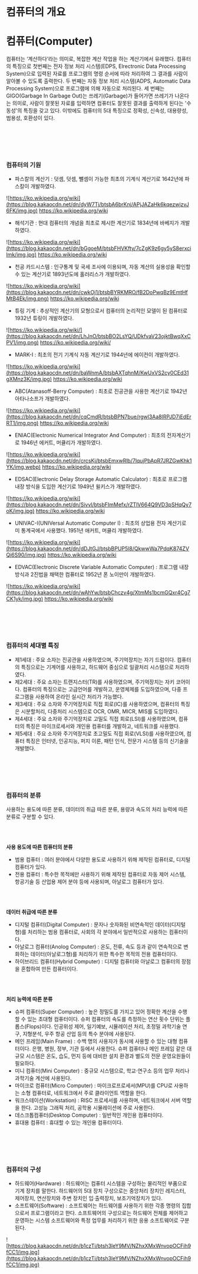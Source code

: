 # 컴퓨터의 개요

# **컴퓨터(Computer)**
컴퓨터는 ‘계산하다’라는 의미로, 복잡한 계산 작업을 하는 계산기에서 유래했다.
컴퓨터의 특징으로 첫번째는 전자 정보 처리 시스템(EDPS, Elrectronic Data Processing System)으로 입력된 자료를 프로그램의 명령 순서에 따라 처리하여 그 결과를 사람이 알아볼 수 있도록 출력한다. 두 번째는 자동 정보 처리 시스템(ADPS, Automatic Data Processing System)으로 프로그램에 의해 자동으로 처리된다. 세 번째는 GIGO(Garbage In Garbage Out)는 쓰레기(Garbage)가 들어가면 쓰레기가 나온다는 의미로, 사람이 잘못된 자료를 입력하면 컴퓨터도 잘못된 결과를 출력하게 된다는 '수동성'의 특징을 갖고 있다. 이밖에도 컴퓨터의 5대 특징으로 정확성, 신속성, 대용량성, 범용성, 호환성이 있다.

<br><br>
<br><br>

### **컴퓨터의 기원**
- 파스칼의 계산기 : 덧셈, 덧셈, 뺄셈이 가능한 최초의 기계식 계산기로 1642년에 파스칼이 개발하였다.

![https://ko.wikipedia.org/wiki](https://blog.kakaocdn.net/dn/dyW7Tj/btsbA6brKnj/APjJAZaHk6kqezwjzvJ6FK/img.jpg)
https://ko.wikipedia.org/wiki

- 해석기관 : 현대 컴퓨터의 개념을 최초로 제시한 계산기로 1834년에 바베지가 개발하였다.

![https://ko.wikipedia.org/wiki](https://blog.kakaocdn.net/dn/bGgoeM/btsbFHVKfty/7cZgK9z6gy5yS8erxcilmk/img.jpg)
https://ko.wikipedia.org/wiki

- 천공 카드시스템 : 인구통계 및 국세 조사에 이용되며, 자동 계산의 실용성을 확인할 수 있는 계산기로 1893년도에 홀러리스가 개발하였다.

![https://ko.wikipedia.org/wiki](https://blog.kakaocdn.net/dn/cwkOj1/btsbBYRKMRO/fB2DoPwqBz9EmtHfMtB4Ek/img.png)
https://ko.wikipedia.org/wiki

- 튜링 기계 : 추상적인 계산기의 모형으로서 컴퓨터의 논리적인 모델이 된 컴퓨터로 1932년 튜링이 개발하였다.

![https://ko.wikipedia.org/wiki/](https://blog.kakaocdn.net/dn/LhJnO/btsbBO2LsYQ/UDkfvaV23ojktBwqXxCPV1/img.png)
https://ko.wikipedia.org/wiki/

- MARK-I : 최초의 전기 기계식 자동 계산기로 1944년에 에이컨이 개발하였다.

![https://ko.wikipedia.org/wiki](https://blog.kakaocdn.net/dn/baWnmA/btsbAXTqhnM/KwUxVS2cy0CEd31gXMnz3K/img.jpg)
https://ko.wikipedia.org/wiki

- ABC(Atanasoff-Berry Computer) : 최초로 진공관을 사용한 계산기로 1942년 아타나소프가 개발하였다.

![https://ko.wikipedia.org/wiki](https://blog.kakaocdn.net/dn/cqCmdR/btsbBPN7bue/rgwl3Aa8lRPJD7iEdErRT1/img.png)
https://ko.wikipedia.org/wiki

- ENIAC(Electronic Numerical Integrator And Computer) : 최초의 전자계산기로 1946년 에커트, 머큘리가 개발하였다.

![https://ko.wikipedia.org/wiki](https://blog.kakaocdn.net/dn/crcsKj/btsbEmxwRlb/7lqujPbApR7JRZGwKhk1YK/img.webp)
https://ko.wikipedia.org/wiki

- EDSAC(Electronic Delay Storage Automatic Calculator) : 최초로 프로그램 내장 방식을 도입한 계산기로 1949년 윌키스가 개발하였다.

![https://ko.wikipedia.org/wiki](https://blog.kakaocdn.net/dn/Sivvl/btsbFImMefx/rZTlV664Q9VD3pSHqQy7oK/img.jpg)
https://ko.wikipedia.org/wiki

- UNIVAC-I(UNIVersal Automatic Computer I) : 최초의 상업용 전자 계산기로 미 통계국에서 사용했다. 1951년 애커트, 머큘리 개발하였다.

![https://ko.wikipedia.org/wiki](https://blog.kakaocdn.net/dn/dDJtGJ/btsbBPUP5l8/QkwwWa7PdqK874ZVQj6S90/img.jpg)
https://ko.wikipedia.org/wiki

- EDVAC(Electronic Discrete Variable Automatic Computer) : 프로그램 내장 방식과 2진법을 채택한 컴퓨터로 1952년 폰 노이만이 개발하였다.

![https://ko.wikipedia.org/wiki](https://blog.kakaocdn.net/dn/wAhYw/btsbChczv4g/XtmMs1bcmGQxr4Cg7CK1yk/img.jpg)
https://ko.wikipedia.org/wiki

<br><br>
<br><br>

### **컴퓨터의 세대별 특징**
- 제1세대 : 주요 소자는 진공관을 사용하였으며, 주기억장치는 자기 드럼이다. 컴퓨터의 특징으로는 기계어를 사용하고, 하드웨어 중심으로 일괄처리 시스템으로 처리하였다.
- 제2세대 : 주요 소자는 트랜지스터(TR)를 사용하였으며, 주기억장치는 자키 코어이다. 컴퓨터의 특징으로는 고급언어를 개발하고, 운영체제를 도입하였으며, 다중 프로그램을 사용하여 온라인 실시간 처리가 가능했다.
- 제3세대 : 주요 소자와 주기억장치로 직접 회로(IC)를 사용하였으며, 컴퓨터의 특징은 시분할처리, 다중처리 시스템으로 OCR, OMR, MICR, MIS를 도입하였다.
- 제4세대 : 주요 소자와 주기억장치로 고밀도 직접 회로(LSI)를 사용하였으며, 컴퓨터의 특징은 마이크로세서와 개인용 컴퓨터를 개발하고, 네트워크를 사용했다.
- 제5세대 : 주요 소자와 주기억장치로 초고밀도 직접 회로(VLSI)를 사용하였으며, 컴퓨터 특징은 인터넷, 인공지능, 퍼지 이론, 패턴 인식, 전문가 시스템 등의 신기술을 개발했다.

<br><br>
<br><br>

### **컴퓨터의 분류**
사용하는 용도에 따른 분류, 데이터의 취급 따른 분류, 용량과 속도의 처리 능력에 따른 분류로 구분할 수 있다.

<br><br>

**사용 용도에 따른 컴퓨터의 분류**
- 범용 컴퓨터 : 여러 분야에서 다양한 용도로 사용하기 위해 제작된 컴퓨터로, 디지털 컴퓨터가 있다.
- 전용 컴퓨터 : 특수한 목적에만 사용하기 위해 제작된 컴퓨터로 자동 제어 시스템, 항공기술 등 산업용 제어 분야 등에 사용되며, 아날로그 컴퓨터가 있다.

<br><br>

**데이터 취급에 따른 분류**
- 디지털 컴퓨터(Digital Computer) : 문자나 숫자화된 비연속적인 데이터(디지털형)를 처리하는 범용 컴퓨터로, 사회의 각 분야에서 일반적으로 사용하는 컴퓨터이다.
- 아날로그 컴퓨터(Anolog Computer) : 온도, 전류, 속도 등과 같이 연속적으로 변화하는 데이터(아날로그형)를 처리하기 위한 특수한 목적의 전용 컴퓨터이다.
- 하이브리드 컴퓨터(Hybrid Computer) : 디지털 컴퓨터와 아날로그 컴퓨터의 장점을 혼합하여 만든 컴퓨터이다.

<br><br>

**처리 능력에 따른 분류**
- 슈퍼 컴퓨터(Super Computer) : 높은 정밀도를 가지고 있어 정확한 계산을 수행할 수 있는 초대형 컴퓨터이다. 슈퍼 컴퓨터의 속도를 측정하는 연산 횟수 단위는 플롭스(Flops)이다. 인공위성 제어, 일기예보, 시뮬레이션 처리, 초정밀 과학기술 연구, 지형분석, 우주 항공 산업 등의 특수 분야에 사용된다.
- 메인 프레임(Main Frame) : 수백 명의 사용자가 동시에 사용할 수 있는 대형 컴퓨터이다. 은행, 병원, 정부, 기관 등에서 사용한다. 슈퍼 컴퓨터나 메인 프레임 같은 대규모 시스템은 온도, 습도, 먼지 등에 대비한 설치 환경과 별도의 전문 운영요원들이 필요하다.
- 미니 컴퓨터(Mini Computer) : 중규모 시스템으로, 학교⋅연구소 등의 업무 처리나 과학기술 계산에 사용된다.
- 마이크로 컴퓨터(Micro Computer) : 마이크로프로세서(MPU)를 CPU로 사용하는 소형 컴퓨터로, 네트워크에서 주로 클라이언트 역할을 한다.
- 워크스테이션(Workstation) : RISC 프로세서를 사용하며, 네트워크에서 서버 역할을 한다. 고성능 그래픽 처리, 공학용 시뮬레이션에 주로 사용한다.
- 데스크톱컴퓨터(Desktop Computer) : 일반적인 개인용 컴퓨터이다.
- 휴대용 컴퓨터 : 휴대할 수 있는 개인용 컴퓨터이다.

<br><br>
<br><br>

### **컴퓨터의 구성**
- 하드웨어(Hardware) : 하드웨어는 컴퓨터 시스템을 구성하는 물리적인 부품으로 기계 장치를 말한다. 하드웨어의 5대 장치 구성으로는 중앙처리 장치인 레지스터, 제어장치, 연산장치와 주변 장치인 입∙출력장치, 보조기억장치가 있다.
- 소프트웨어(Software) : 소프트웨어는 하드웨어를 사용하기 위한 각종 명령의 집합으로서 프로그램이라고 한다. 소프트웨어의 구성으로는 하드웨어 전체를 제어하고 운영하는 시스템 소프트웨어와 특정 업무를 처리하기 위한 응용 소프트웨어로 구분된다.

![https://blog.kakaocdn.net/dn/b1czTi/btsh3leY9MV/NZhxXMxWnvopOCFih9fCC1/img.jpg](https://blog.kakaocdn.net/dn/b1czTi/btsh3leY9MV/NZhxXMxWnvopOCFih9fCC1/img.jpg)
